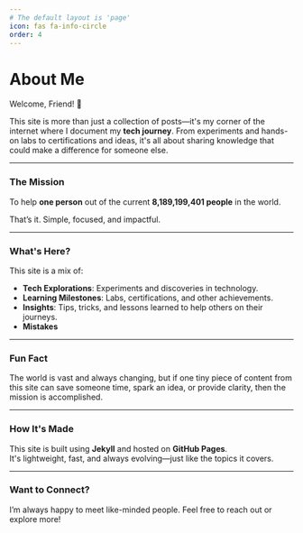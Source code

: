 ```yaml
---
# The default layout is 'page'
icon: fas fa-info-circle
order: 4
---
```


# About Me

Welcome, Friend! 👋  

This site is more than just a collection of posts—it's my corner of the internet where I document my **tech journey**. From experiments and hands-on labs to certifications and ideas, it's all about sharing knowledge that could make a difference for someone else.  

---

### The Mission

To help **one person** out of the current **8,189,199,401 people** in the world.

That’s it. Simple, focused, and impactful.  

---

### What's Here?

This site is a mix of:
- **Tech Explorations**: Experiments and discoveries in technology.
- **Learning Milestones**: Labs, certifications, and other achievements.
- **Insights**: Tips, tricks, and lessons learned to help others on their journeys.
- **Mistakes**

---

### Fun Fact

The world is vast and always changing, but if one tiny piece of content from this site can save someone time, spark an idea, or provide clarity, then the mission is accomplished.  

---

### How It's Made

This site is built using **Jekyll** and hosted on **GitHub Pages**.  
It's lightweight, fast, and always evolving—just like the topics it covers.  

---

### Want to Connect?

I’m always happy to meet like-minded people. Feel free to reach out or explore more!